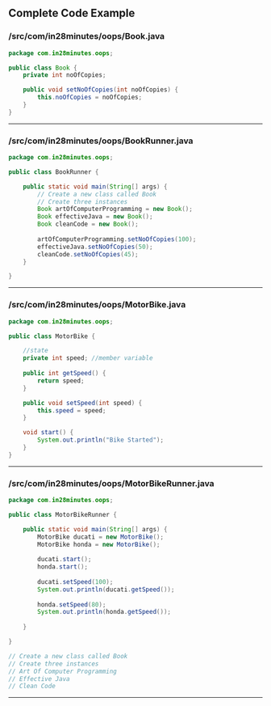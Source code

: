 <!---
Current Directory : /in28Minutes/git/java-a-course-for-beginners/5-IntroductionToObjectOrientedProgramming
-->

## Complete Code Example


### /src/com/in28minutes/oops/Book.java

```java
package com.in28minutes.oops;

public class Book {
	private int noOfCopies;

	public void setNoOfCopies(int noOfCopies) {
		this.noOfCopies = noOfCopies;
	}
}
```
---

### /src/com/in28minutes/oops/BookRunner.java

```java
package com.in28minutes.oops;

public class BookRunner {

	public static void main(String[] args) {
		// Create a new class called Book 
		// Create three instances
		Book artOfComputerProgramming = new Book();
		Book effectiveJava = new Book();
		Book cleanCode = new Book();
		
		artOfComputerProgramming.setNoOfCopies(100);
		effectiveJava.setNoOfCopies(50);
		cleanCode.setNoOfCopies(45);
	}

}
```
---

### /src/com/in28minutes/oops/MotorBike.java

```java
package com.in28minutes.oops;

public class MotorBike {

	//state
	private int speed; //member variable
		
	public int getSpeed() {
		return speed;
	}

	public void setSpeed(int speed) {
		this.speed = speed;
	}

	void start() {
		System.out.println("Bike Started");
	}
}
```
---

### /src/com/in28minutes/oops/MotorBikeRunner.java

```java
package com.in28minutes.oops;

public class MotorBikeRunner {

	public static void main(String[] args) {
		MotorBike ducati = new MotorBike();
		MotorBike honda = new MotorBike();
		
		ducati.start();
		honda.start();
		
		ducati.setSpeed(100);
		System.out.println(ducati.getSpeed());
		
		honda.setSpeed(80);
		System.out.println(honda.getSpeed());
	
	}

}

// Create a new class called Book 
// Create three instances
// Art Of Computer Programming
// Effective Java
// Clean Code

```
---
